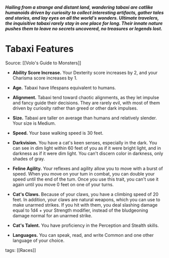 _**Hailing from a strange and distant land, wandering tabaxi are catlike humanoids driven by curiosity to collect interesting artifacts, gather tales and stories, and lay eyes on all the world's wonders. Ultimate travelers, the inquisitive tabaxi rarely stay in one place for long. Their innate nature pushes them to leave no secrets uncovered, no treasures or legends lost.**_

# Tabaxi Features

Source: [[Volo's Guide to Monsters]]

-   **Ability Score Increase.** Your Dexterity score increases by 2, and your Charisma score increases by 1.

-   **Age.** Tabaxi have lifespans equivalent to humans.

-   **Alignment.** Tabaxi tend toward chaotic alignments, as they let impulse and fancy guide their decisions. They are rarely evil, with most of them driven by curiosity rather than greed or other dark impulses.

-   **Size.** Tabaxi are taller on average than humans and relatively slender. Your size is Medium.

-   **Speed.** Your base walking speed is 30 feet.

-   **Darkvision.** You have a cat's keen senses, especially in the dark. You can see in dim light within 60 feet of you as if it were bright light, and in darkness as if it were dim light. You can't discern color in darkness, only shades of gray.

-   **Feline Agility.** Your reflexes and agility allow you to move with a burst of speed. When you move on your tum in combat, you can double your speed until the end of the tum. Once you use this trait, you can't use it again until you move 0 feet on one of your turns.

-   **Cat's Claws.** Because of your claws, you have a climbing speed of 20 feet. In addition, your claws are natural weapons, which you can use to make unarmed strikes. If you hit with them, you deal slashing damage equal to 1d4 + your Strength modifier, instead of the bludgeoning damage normal for an unarmed strike.

-   **Cat's Talent.** You have proficiency in the Perception and Stealth skills.

-   **Languages.** You can speak, read, and write Common and one other language of your choice.

tags: [[Races]]